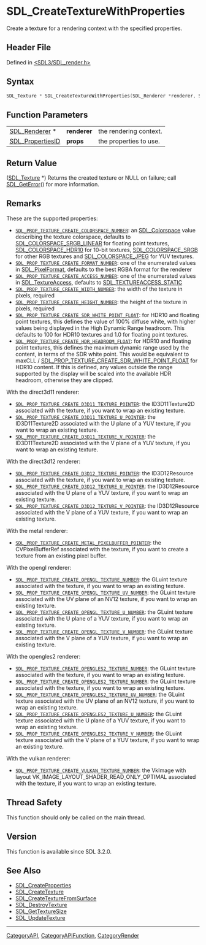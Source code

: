 # SDL_CreateTextureWithProperties

Create a texture for a rendering context with the specified properties.

## Header File

Defined in [<SDL3/SDL_render.h>](https://github.com/libsdl-org/SDL/blob/main/include/SDL3/SDL_render.h)

## Syntax

```c
SDL_Texture * SDL_CreateTextureWithProperties(SDL_Renderer *renderer, SDL_PropertiesID props);
```

## Function Parameters

|                                      |              |                        |
| ------------------------------------ | ------------ | ---------------------- |
| [SDL_Renderer](SDL_Renderer) *       | **renderer** | the rendering context. |
| [SDL_PropertiesID](SDL_PropertiesID) | **props**    | the properties to use. |

## Return Value

([SDL_Texture](SDL_Texture) *) Returns the created texture or NULL on
failure; call [SDL_GetError](SDL_GetError)() for more information.

## Remarks

These are the supported properties:

- [`SDL_PROP_TEXTURE_CREATE_COLORSPACE_NUMBER`](SDL_PROP_TEXTURE_CREATE_COLORSPACE_NUMBER):
  an [SDL_Colorspace](SDL_Colorspace) value describing the texture
  colorspace, defaults to
  [SDL_COLORSPACE_SRGB_LINEAR](SDL_COLORSPACE_SRGB_LINEAR) for floating
  point textures, [SDL_COLORSPACE_HDR10](SDL_COLORSPACE_HDR10) for 10-bit
  textures, [SDL_COLORSPACE_SRGB](SDL_COLORSPACE_SRGB) for other RGB
  textures and [SDL_COLORSPACE_JPEG](SDL_COLORSPACE_JPEG) for YUV textures.
- [`SDL_PROP_TEXTURE_CREATE_FORMAT_NUMBER`](SDL_PROP_TEXTURE_CREATE_FORMAT_NUMBER):
  one of the enumerated values in [SDL_PixelFormat](SDL_PixelFormat),
  defaults to the best RGBA format for the renderer
- [`SDL_PROP_TEXTURE_CREATE_ACCESS_NUMBER`](SDL_PROP_TEXTURE_CREATE_ACCESS_NUMBER):
  one of the enumerated values in [SDL_TextureAccess](SDL_TextureAccess),
  defaults to [SDL_TEXTUREACCESS_STATIC](SDL_TEXTUREACCESS_STATIC)
- [`SDL_PROP_TEXTURE_CREATE_WIDTH_NUMBER`](SDL_PROP_TEXTURE_CREATE_WIDTH_NUMBER):
  the width of the texture in pixels, required
- [`SDL_PROP_TEXTURE_CREATE_HEIGHT_NUMBER`](SDL_PROP_TEXTURE_CREATE_HEIGHT_NUMBER):
  the height of the texture in pixels, required
- [`SDL_PROP_TEXTURE_CREATE_SDR_WHITE_POINT_FLOAT`](SDL_PROP_TEXTURE_CREATE_SDR_WHITE_POINT_FLOAT):
  for HDR10 and floating point textures, this defines the value of 100%
  diffuse white, with higher values being displayed in the High Dynamic
  Range headroom. This defaults to 100 for HDR10 textures and 1.0 for
  floating point textures.
- [`SDL_PROP_TEXTURE_CREATE_HDR_HEADROOM_FLOAT`](SDL_PROP_TEXTURE_CREATE_HDR_HEADROOM_FLOAT):
  for HDR10 and floating point textures, this defines the maximum dynamic
  range used by the content, in terms of the SDR white point. This would be
  equivalent to maxCLL /
  [SDL_PROP_TEXTURE_CREATE_SDR_WHITE_POINT_FLOAT](SDL_PROP_TEXTURE_CREATE_SDR_WHITE_POINT_FLOAT)
  for HDR10 content. If this is defined, any values outside the range
  supported by the display will be scaled into the available HDR headroom,
  otherwise they are clipped.

With the direct3d11 renderer:

- [`SDL_PROP_TEXTURE_CREATE_D3D11_TEXTURE_POINTER`](SDL_PROP_TEXTURE_CREATE_D3D11_TEXTURE_POINTER):
  the ID3D11Texture2D associated with the texture, if you want to wrap an
  existing texture.
- [`SDL_PROP_TEXTURE_CREATE_D3D11_TEXTURE_U_POINTER`](SDL_PROP_TEXTURE_CREATE_D3D11_TEXTURE_U_POINTER):
  the ID3D11Texture2D associated with the U plane of a YUV texture, if you
  want to wrap an existing texture.
- [`SDL_PROP_TEXTURE_CREATE_D3D11_TEXTURE_V_POINTER`](SDL_PROP_TEXTURE_CREATE_D3D11_TEXTURE_V_POINTER):
  the ID3D11Texture2D associated with the V plane of a YUV texture, if you
  want to wrap an existing texture.

With the direct3d12 renderer:

- [`SDL_PROP_TEXTURE_CREATE_D3D12_TEXTURE_POINTER`](SDL_PROP_TEXTURE_CREATE_D3D12_TEXTURE_POINTER):
  the ID3D12Resource associated with the texture, if you want to wrap an
  existing texture.
- [`SDL_PROP_TEXTURE_CREATE_D3D12_TEXTURE_U_POINTER`](SDL_PROP_TEXTURE_CREATE_D3D12_TEXTURE_U_POINTER):
  the ID3D12Resource associated with the U plane of a YUV texture, if you
  want to wrap an existing texture.
- [`SDL_PROP_TEXTURE_CREATE_D3D12_TEXTURE_V_POINTER`](SDL_PROP_TEXTURE_CREATE_D3D12_TEXTURE_V_POINTER):
  the ID3D12Resource associated with the V plane of a YUV texture, if you
  want to wrap an existing texture.

With the metal renderer:

- [`SDL_PROP_TEXTURE_CREATE_METAL_PIXELBUFFER_POINTER`](SDL_PROP_TEXTURE_CREATE_METAL_PIXELBUFFER_POINTER):
  the CVPixelBufferRef associated with the texture, if you want to create a
  texture from an existing pixel buffer.

With the opengl renderer:

- [`SDL_PROP_TEXTURE_CREATE_OPENGL_TEXTURE_NUMBER`](SDL_PROP_TEXTURE_CREATE_OPENGL_TEXTURE_NUMBER):
  the GLuint texture associated with the texture, if you want to wrap an
  existing texture.
- [`SDL_PROP_TEXTURE_CREATE_OPENGL_TEXTURE_UV_NUMBER`](SDL_PROP_TEXTURE_CREATE_OPENGL_TEXTURE_UV_NUMBER):
  the GLuint texture associated with the UV plane of an NV12 texture, if
  you want to wrap an existing texture.
- [`SDL_PROP_TEXTURE_CREATE_OPENGL_TEXTURE_U_NUMBER`](SDL_PROP_TEXTURE_CREATE_OPENGL_TEXTURE_U_NUMBER):
  the GLuint texture associated with the U plane of a YUV texture, if you
  want to wrap an existing texture.
- [`SDL_PROP_TEXTURE_CREATE_OPENGL_TEXTURE_V_NUMBER`](SDL_PROP_TEXTURE_CREATE_OPENGL_TEXTURE_V_NUMBER):
  the GLuint texture associated with the V plane of a YUV texture, if you
  want to wrap an existing texture.

With the opengles2 renderer:

- [`SDL_PROP_TEXTURE_CREATE_OPENGLES2_TEXTURE_NUMBER`](SDL_PROP_TEXTURE_CREATE_OPENGLES2_TEXTURE_NUMBER):
  the GLuint texture associated with the texture, if you want to wrap an
  existing texture.
- [`SDL_PROP_TEXTURE_CREATE_OPENGLES2_TEXTURE_NUMBER`](SDL_PROP_TEXTURE_CREATE_OPENGLES2_TEXTURE_NUMBER):
  the GLuint texture associated with the texture, if you want to wrap an
  existing texture.
- [`SDL_PROP_TEXTURE_CREATE_OPENGLES2_TEXTURE_UV_NUMBER`](SDL_PROP_TEXTURE_CREATE_OPENGLES2_TEXTURE_UV_NUMBER):
  the GLuint texture associated with the UV plane of an NV12 texture, if
  you want to wrap an existing texture.
- [`SDL_PROP_TEXTURE_CREATE_OPENGLES2_TEXTURE_U_NUMBER`](SDL_PROP_TEXTURE_CREATE_OPENGLES2_TEXTURE_U_NUMBER):
  the GLuint texture associated with the U plane of a YUV texture, if you
  want to wrap an existing texture.
- [`SDL_PROP_TEXTURE_CREATE_OPENGLES2_TEXTURE_V_NUMBER`](SDL_PROP_TEXTURE_CREATE_OPENGLES2_TEXTURE_V_NUMBER):
  the GLuint texture associated with the V plane of a YUV texture, if you
  want to wrap an existing texture.

With the vulkan renderer:

- [`SDL_PROP_TEXTURE_CREATE_VULKAN_TEXTURE_NUMBER`](SDL_PROP_TEXTURE_CREATE_VULKAN_TEXTURE_NUMBER):
  the VkImage with layout VK_IMAGE_LAYOUT_SHADER_READ_ONLY_OPTIMAL
  associated with the texture, if you want to wrap an existing texture.

## Thread Safety

This function should only be called on the main thread.

## Version

This function is available since SDL 3.2.0.

## See Also

- [SDL_CreateProperties](SDL_CreateProperties)
- [SDL_CreateTexture](SDL_CreateTexture)
- [SDL_CreateTextureFromSurface](SDL_CreateTextureFromSurface)
- [SDL_DestroyTexture](SDL_DestroyTexture)
- [SDL_GetTextureSize](SDL_GetTextureSize)
- [SDL_UpdateTexture](SDL_UpdateTexture)

----
[CategoryAPI](CategoryAPI), [CategoryAPIFunction](CategoryAPIFunction), [CategoryRender](CategoryRender)

